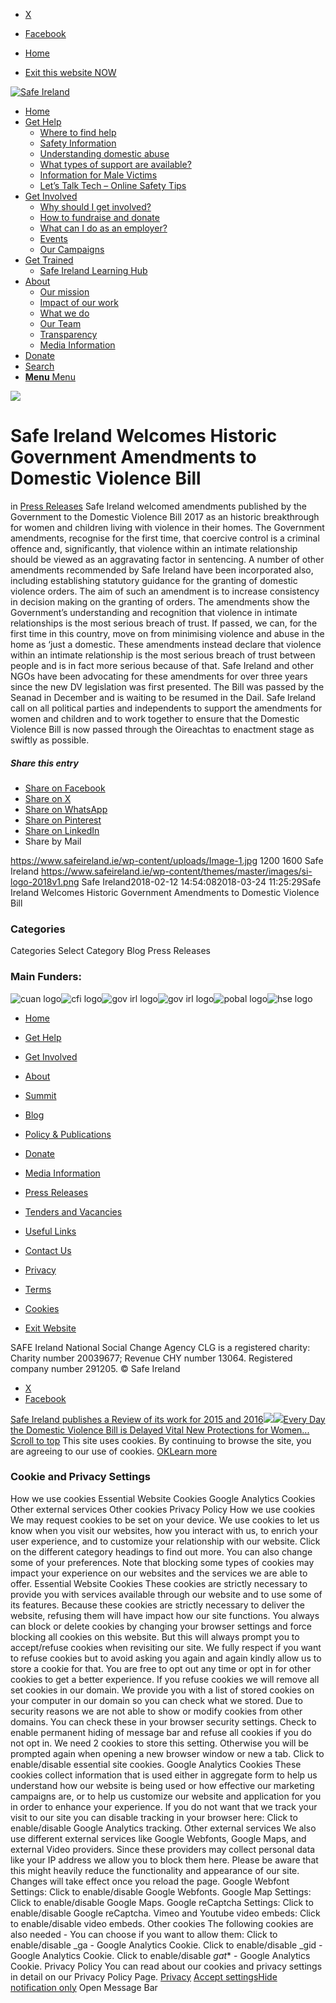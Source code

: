   * [X](https://twitter.com/SAFEIreland "X")
  * [Facebook](https://www.facebook.com/safe.ireland "Facebook")


  * [Home](https://www.safeireland.ie/)
  * [Exit this website NOW](https://www.google.ie/)


[![Safe Ireland](https://www.safeireland.ie/wp-content/themes/master/images/si-logo-2018v1.png)](https://www.safeireland.ie/)
  * [Home](https://www.safeireland.ie/)
  * [Get Help](https://www.safeireland.ie/get-help/)
    * [Where to find help](https://www.safeireland.ie/get-help/where-to-find-help/)
    * [Safety Information](https://www.safeireland.ie/get-help/safety-information/)
    * [Understanding domestic abuse](https://www.safeireland.ie/get-help/understanding-domestic-abuse/)
    * [What types of support are available?](https://www.safeireland.ie/get-help/what-types-of-support-are-available/)
    * [Information for Male Victims](https://www.safeireland.ie/get-help/information-for-male-victims/)
    * [Let’s Talk Tech – Online Safety Tips](https://www.safeireland.ie/lets-talk-tech-online-safety-tips/)
  * [Get Involved](https://www.safeireland.ie/get-involved/)
    * [Why should I get involved?](https://www.safeireland.ie/get-involved/why-should-i-get-involved/)
    * [How to fundraise and donate](https://www.safeireland.ie/get-involved/how-to-fundraise-and-donate/)
    * [What can I do as an employer?](https://www.safeireland.ie/get-involved/what-can-i-do-as-an-employer/)
    * [Events](https://www.safeireland.ie/get-involved/events/)
    * [Our Campaigns](https://www.safeireland.ie/get-involved/our-campaigns/)
  * [Get Trained](https://www.safeireland.ie/safe-ireland-welcomes-historic-government-amendments-to-domestic-violence-bill/)
    * [Safe Ireland Learning Hub](https://www.safeireland.ie/safe-ireland-learning-hub/)
  * [About](https://www.safeireland.ie/about/)
    * [Our mission](https://www.safeireland.ie/about/our-mission/)
    * [Impact of our work](https://www.safeireland.ie/about/impact-of-our-work/)
    * [What we do](https://www.safeireland.ie/about/what-we-do/)
    * [Our Team](https://www.safeireland.ie/about/our-team/)
    * [Transparency](https://www.safeireland.ie/about/transparency/)
    * [Media Information](https://www.safeireland.ie/about/media-information/)
  * [Donate](https://www.safeireland.ie/get-involved/how-to-fundraise-and-donate/)
  * [Search](https://www.safeireland.ie/safe-ireland-welcomes-historic-government-amendments-to-domestic-violence-bill/?s=)
  * [ **Menu** Menu ](https://www.safeireland.ie/safe-ireland-welcomes-historic-government-amendments-to-domestic-violence-bill/)


[![](https://www.safeireland.ie/wp-content/uploads/Image-1-845x500.jpg)](https://www.safeireland.ie/wp-content/uploads/Image-1-1030x773.jpg "Image-1")
# Safe Ireland Welcomes Historic Government Amendments to Domestic Violence Bill
in [Press Releases](https://www.safeireland.ie/category/press-releases/)
Safe Ireland welcomed amendments published by the Government to the Domestic Violence Bill 2017 as an historic breakthrough for women and children living with violence in their homes.
The Government amendments, recognise for the first time, that coercive control is a criminal offence and, significantly, that violence within an intimate relationship should be viewed as an aggravating factor in sentencing.
A number of other amendments recommended by Safe Ireland have been incorporated also, including establishing statutory guidance for the granting of domestic violence orders. The aim of such an amendment is to increase consistency in decision making on the granting of orders. 
The amendments show the Government’s understanding and recognition that violence in intimate relationships is the most serious breach of trust. If passed, we can, for the first time in this country, move on from minimising violence and abuse in the home as ‘just a domestic. These amendments instead declare that violence within an intimate relationship is the most serious breach of trust between people and is in fact more serious because of that.
Safe Ireland and other NGOs have been advocating for these amendments for over three years since the new DV legislation was first presented.
The Bill was passed by the Seanad in December and is waiting to be resumed in the Dail. Safe Ireland call on all political parties and independents to support the amendments for women and children and to work together to ensure that the Domestic Violence Bill is now passed through the Oireachtas to enactment stage as swiftly as possible.
##### Share this entry
  * [Share on Facebook](https://www.facebook.com/sharer.php?u=https://www.safeireland.ie/safe-ireland-welcomes-historic-government-amendments-to-domestic-violence-bill/&t=Safe%20Ireland%20Welcomes%20Historic%20Government%20Amendments%20to%20Domestic%20Violence%20Bill)
  * [Share on X](https://twitter.com/share?text=Safe%20Ireland%20Welcomes%20Historic%20Government%20Amendments%20to%20Domestic%20Violence%20Bill&url=https://www.safeireland.ie/?p=2766)
  * [Share on WhatsApp](https://api.whatsapp.com/send?text=https://www.safeireland.ie/safe-ireland-welcomes-historic-government-amendments-to-domestic-violence-bill/)
  * [Share on Pinterest](https://pinterest.com/pin/create/button/?url=https%3A%2F%2Fwww.safeireland.ie%2Fsafe-ireland-welcomes-historic-government-amendments-to-domestic-violence-bill%2F&description=Safe%20Ireland%20Welcomes%20Historic%20Government%20Amendments%20to%20Domestic%20Violence%20Bill&media=https%3A%2F%2Fwww.safeireland.ie%2Fwp-content%2Fuploads%2FImage-1-705x529.jpg)
  * [Share on LinkedIn](https://linkedin.com/shareArticle?mini=true&title=Safe%20Ireland%20Welcomes%20Historic%20Government%20Amendments%20to%20Domestic%20Violence%20Bill&url=https://www.safeireland.ie/safe-ireland-welcomes-historic-government-amendments-to-domestic-violence-bill/)
  * Share by Mail


https://www.safeireland.ie/wp-content/uploads/Image-1.jpg 1200 1600 Safe Ireland https://www.safeireland.ie/wp-content/themes/master/images/si-logo-2018v1.png Safe Ireland2018-02-12 14:54:082018-03-24 11:25:29Safe Ireland Welcomes Historic Government Amendments to Domestic Violence Bill
### Categories
Categories Select Category Blog Press Releases
### Main Funders:
![cuan logo](https://www.safeireland.ie/wp-content/uploads/logo-cuan.png)![cfi logo](https://www.safeireland.ie/wp-content/uploads/logo-cfi.png)![gov irl logo](https://www.safeireland.ie/wp-content/uploads/logo-goi2.png)![gov irl logo](https://www.safeireland.ie/wp-content/uploads/logo-doj.png)![pobal logo](https://www.safeireland.ie/wp-content/uploads/logo-pobal.png)![hse logo](https://www.safeireland.ie/wp-content/uploads/logo-hse.png)
  * [Home](https://www.safeireland.ie/)
  * [Get Help](https://www.safeireland.ie/get-help/)
  * [Get Involved](https://www.safeireland.ie/get-involved/)
  * [About](https://www.safeireland.ie/about/)
  * [Summit](https://www.safeireland.ie/?page_id=3620)
  * [Blog](https://www.safeireland.ie/blog/)


  * [Policy & Publications](https://www.safeireland.ie/policy-publications/)
  * [Donate](https://www.safeireland.ie/get-involved/how-to-fundraise-and-donate/)
  * [Media Information](https://www.safeireland.ie/about/media-information/)
  * [Press Releases](https://www.safeireland.ie/about/media-information/press-releases/)
  * [Tenders and Vacancies](https://www.safeireland.ie/tenders-and-vacancies/)
  * [Useful Links](https://www.safeireland.ie/links/)


  * [Contact Us](https://www.safeireland.ie/contact-us/)
  * [Privacy](https://www.safeireland.ie/privacy/)
  * [Terms](https://www.safeireland.ie/terms/)
  * [Cookies](https://www.safeireland.ie/cookies/)
  * [Exit Website](https://www.google.ie)


SAFE Ireland National Social Change Agency CLG is a registered charity: Charity number 20039677; Revenue CHY number 13064. Registered company number 291205.
© Safe Ireland 
  * [X](https://twitter.com/SAFEIreland "X")
  * [Facebook](https://www.facebook.com/safe.ireland "Facebook")


[Safe Ireland publishes a Review of its work for 2015 and 2016![](https://www.safeireland.ie/wp-content/uploads/ft-post-img-si-review-2016-2017-1-80x80.jpg)](https://www.safeireland.ie/safe-ireland-publishes-a-review-of-its-work-for-2015-and-2016/)[![](https://www.safeireland.ie/wp-content/uploads/press-release-dv-bill-ft-img-80x80.jpg)Every Day the Domestic Violence Bill is Delayed Vital New Protections for Women...](https://www.safeireland.ie/every-day-the-domestic-violence-bill-is-delayed-vital-new-protections-for-women-and-children-are-denied/)
[Scroll to top](https://www.safeireland.ie/safe-ireland-welcomes-historic-government-amendments-to-domestic-violence-bill/#top "Scroll to top")
This site uses cookies. By continuing to browse the site, you are agreeing to our use of cookies.
[OK](https://www.safeireland.ie/safe-ireland-welcomes-historic-government-amendments-to-domestic-violence-bill/)[Learn more](https://www.safeireland.ie/safe-ireland-welcomes-historic-government-amendments-to-domestic-violence-bill/)
### Cookie and Privacy Settings
How we use cookies
Essential Website Cookies
Google Analytics Cookies
Other external services
Other cookies
Privacy Policy
How we use cookies
We may request cookies to be set on your device. We use cookies to let us know when you visit our websites, how you interact with us, to enrich your user experience, and to customize your relationship with our website. 
Click on the different category headings to find out more. You can also change some of your preferences. Note that blocking some types of cookies may impact your experience on our websites and the services we are able to offer.
Essential Website Cookies
These cookies are strictly necessary to provide you with services available through our website and to use some of its features.
Because these cookies are strictly necessary to deliver the website, refusing them will have impact how our site functions. You always can block or delete cookies by changing your browser settings and force blocking all cookies on this website. But this will always prompt you to accept/refuse cookies when revisiting our site.
We fully respect if you want to refuse cookies but to avoid asking you again and again kindly allow us to store a cookie for that. You are free to opt out any time or opt in for other cookies to get a better experience. If you refuse cookies we will remove all set cookies in our domain.
We provide you with a list of stored cookies on your computer in our domain so you can check what we stored. Due to security reasons we are not able to show or modify cookies from other domains. You can check these in your browser security settings.
Check to enable permanent hiding of message bar and refuse all cookies if you do not opt in. We need 2 cookies to store this setting. Otherwise you will be prompted again when opening a new browser window or new a tab.
Click to enable/disable essential site cookies.
Google Analytics Cookies
These cookies collect information that is used either in aggregate form to help us understand how our website is being used or how effective our marketing campaigns are, or to help us customize our website and application for you in order to enhance your experience.
If you do not want that we track your visit to our site you can disable tracking in your browser here:
Click to enable/disable Google Analytics tracking.
Other external services
We also use different external services like Google Webfonts, Google Maps, and external Video providers. Since these providers may collect personal data like your IP address we allow you to block them here. Please be aware that this might heavily reduce the functionality and appearance of our site. Changes will take effect once you reload the page.
Google Webfont Settings:
Click to enable/disable Google Webfonts.
Google Map Settings:
Click to enable/disable Google Maps.
Google reCaptcha Settings:
Click to enable/disable Google reCaptcha.
Vimeo and Youtube video embeds:
Click to enable/disable video embeds.
Other cookies
The following cookies are also needed - You can choose if you want to allow them:
Click to enable/disable _ga - Google Analytics Cookie.
Click to enable/disable _gid - Google Analytics Cookie.
Click to enable/disable _gat_* - Google Analytics Cookie.
Privacy Policy
You can read about our cookies and privacy settings in detail on our Privacy Policy Page. 
[Privacy](https://www.safeireland.ie/privacy/)
[Accept settings](https://www.safeireland.ie/safe-ireland-welcomes-historic-government-amendments-to-domestic-violence-bill/ "Allow to use cookies, you always can modify used cookies and services")[Hide notification only](https://www.safeireland.ie/safe-ireland-welcomes-historic-government-amendments-to-domestic-violence-bill/ "Do not allow to use cookies or services - some functionality on our site might not work as expected.")
Open Message Bar
